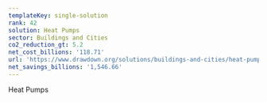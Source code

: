```yaml
---
templateKey: single-solution
rank: 42
solution: Heat Pumps
sector: Buildings and Cities
co2_reduction_gt: 5.2
net_cost_billions: '118.71'
url: 'https://www.drawdown.org/solutions/buildings-and-cities/heat-pumps'
net_savings_billions: '1,546.66'
---
```


Heat Pumps